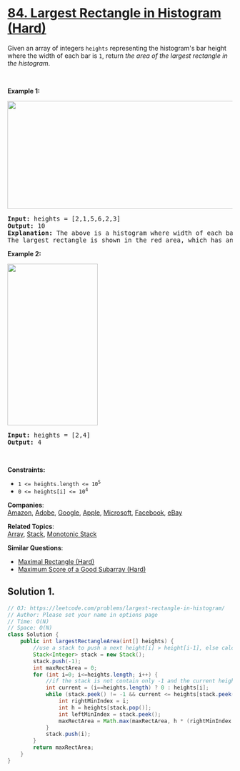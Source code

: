 # [84. Largest Rectangle in Histogram (Hard)](https://leetcode.com/problems/largest-rectangle-in-histogram/)

<p>Given an array of integers <code>heights</code> representing the histogram's bar height where the width of each bar is <code>1</code>, return <em>the area of the largest rectangle in the histogram</em>.</p>

<p>&nbsp;</p>
<p><strong>Example 1:</strong></p>
<img alt="" src="https://assets.leetcode.com/uploads/2021/01/04/histogram.jpg" style="width: 522px; height: 242px;">
<pre><strong>Input:</strong> heights = [2,1,5,6,2,3]
<strong>Output:</strong> 10
<strong>Explanation:</strong> The above is a histogram where width of each bar is 1.
The largest rectangle is shown in the red area, which has an area = 10 units.
</pre>

<p><strong>Example 2:</strong></p>
<img alt="" src="https://assets.leetcode.com/uploads/2021/01/04/histogram-1.jpg" style="width: 202px; height: 362px;">
<pre><strong>Input:</strong> heights = [2,4]
<strong>Output:</strong> 4
</pre>

<p>&nbsp;</p>
<p><strong>Constraints:</strong></p>

<ul>
	<li><code>1 &lt;= heights.length &lt;= 10<sup>5</sup></code></li>
	<li><code>0 &lt;= heights[i] &lt;= 10<sup>4</sup></code></li>
</ul>

**Companies**:  
[Amazon](https://leetcode.com/company/amazon), [Adobe](https://leetcode.com/company/adobe), [Google](https://leetcode.com/company/google), [Apple](https://leetcode.com/company/apple), [Microsoft](https://leetcode.com/company/microsoft), [Facebook](https://leetcode.com/company/facebook), [eBay](https://leetcode.com/company/ebay)

**Related Topics**:  
[Array](https://leetcode.com/tag/array/), [Stack](https://leetcode.com/tag/stack/), [Monotonic Stack](https://leetcode.com/tag/monotonic-stack/)

**Similar Questions**:

- [Maximal Rectangle (Hard)](https://leetcode.com/problems/maximal-rectangle/)
- [Maximum Score of a Good Subarray (Hard)](https://leetcode.com/problems/maximum-score-of-a-good-subarray/)

## Solution 1.

```java
// OJ: https://leetcode.com/problems/largest-rectangle-in-histogram/
// Author: Please set your name in options page
// Time: O(N)
// Space: O(N)
class Solution {
    public int largestRectangleArea(int[] heights) {
        //use a stack to push a next height[i] > height[i-1], else calculate max
        Stack<Integer> stack = new Stack();
        stack.push(-1);
        int maxRectArea = 0;
        for (int i=0; i<=heights.length; i++) {
            //if the stack is not contain only -1 and the current height <= height[stack.peek()] -> calucalte
            int current = (i==heights.length) ? 0 : heights[i];
            while (stack.peek() != -1 && current <= heights[stack.peek()]) {
                int rightMinIndex = i;
                int h = heights[stack.pop()];
                int leftMinIndex = stack.peek();
                maxRectArea = Math.max(maxRectArea, h * (rightMinIndex - leftMinIndex - 1));
            }
            stack.push(i);
        }
        return maxRectArea;
    }
}

```
